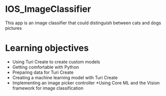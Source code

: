 # IOS_ImageClassifier
This app is an image classifier that could distinguish between cats and dogs pictures 

# Learning objectives
* Using Turi Create to create custom models
* Getting comfortable with Python
* Preparing data for Turi Create
* Creating a machine learning model with Turi Create
* Implementing an image picker controller
*Using Core ML and the Vision framework for image classification
